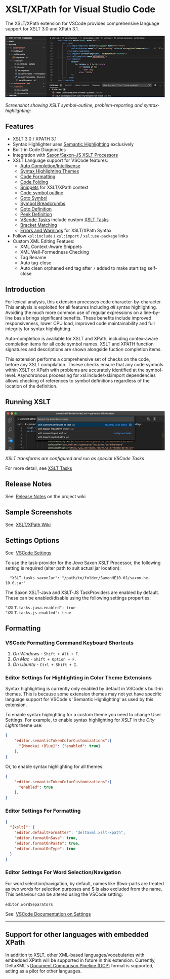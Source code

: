 # XSLT/XPath for Visual Studio Code

The XSLT/XPath extension for VSCode provides comprehensive language support for XSLT 3.0 and XPath 3.1.


![vscode-xslt](vscode-xslt.png)

*Screenshot showing XSLT symbol-outline, problem-reporting and syntax-highlighting:*
## Features

 - XSLT 3.0 / XPATH 3.1
 - Syntax Highlighter uses [Semantic Highlighting](https://code.visualstudio.com/api/language-extensions/semantic-highlight-guide) exclusively
 - Built-in Code Diagnostics
 - Integration with [Saxon/Saxon-JS XSLT Processors](http://www.saxonica.com/products/products.xml)
 - XSLT Language support for VSCode features:
   - [Auto Completion/Intellisense](https://code.visualstudio.com/docs/editor/intellisense)
   - [Syntax Highlighting Themes](https://code.visualstudio.com/docs/getstarted/themes)
   - [Code Formatting](https://code.visualstudio.com/docs/editor/codebasics#_formatting)
   - [Code Folding](https://code.visualstudio.com/docs/editor/codebasics#_folding)
   - [Snippets](https://code.visualstudio.com/docs/editor/userdefinedsnippets) for XSLT/XPath context
   - [Code symbol outline](https://code.visualstudio.com/docs/getstarted/userinterface#_outline-view)
   - [Goto Symbol](https://code.visualstudio.com/Docs/editor/editingevolved#_peek)
   - [Symbol Breadcrumbs](https://code.visualstudio.com/docs/getstarted/userinterface#_breadcrumbs)
   - [Goto Definition](https://code.visualstudio.com/Docs/editor/editingevolved#_go-to-definition)
   - [Peek Definition](https://code.visualstudio.com/Docs/editor/editingevolved#_peek)
   - [VScode Tasks](https://code.visualstudio.com/Docs/editor/tasks) include custom [XSLT Tasks](https://github.com/DeltaXML/vscode-xslt-tokenizer/wiki/XSLT-Tasks)
   - [Bracket Matching](https://code.visualstudio.com/Docs/editor/editingevolved#_bracket-matching)
   - [Errors and Warnings](https://code.visualstudio.com/Docs/editor/editingevolved#_errors-warnings) for XSLT/XPath Syntax
 -  Follow `xsl:include` / `xsl:import` / `xsl:use-package` links
 - Custom XML Editing Featues:
   - XML Context-Aware Snippets
   - XML Well-Formedness Checking
   - Tag Rename
   - Auto tag-close
   - Auto clean orphaned end tag after `/` added to make start tag self-close

 
 ## Introduction
 
For lexical analysis, this extension processes code character-by-character. This analysis is exploited for all features including *all* syntax highlighting. Avoiding the much more common use of regular expressions on a line-by-line basis brings significant benefits. These benefits include improved responsiveness, lower CPU load, improved code maintainability and full integrity for syntax highlighting.

Auto-completion is available for XSLT and XPath, including contex-aware completion items for all code symbol names. XSLT and XPATH function signatures and descriptions are shown alongside fuction completion items.

This extension performs a comprehensive set of checks on the code, before any XSLT compilation. Thsese checks ensure that any code symbols within XSLT or XPath with problems are accurately identified at the symbol-level. Asynchronous processing for xsl:include/xsl:import dependencies allows checking of references to symbol definitions regardless of the location of the definition.

## Running XSLT

![xslt-tasks](xslt-tasks.png)

*XSLT transforms are configured and run as special VSCode Tasks*

For more detail, see [XSLT Tasks](https://github.com/DeltaXML/vscode-xslt-tokenizer/wiki/XSLT-Tasks)

## Release Notes

See: [Release Notes](https://github.com/DeltaXML/vscode-xslt-tokenizer/wiki/Release-Notes) on the project wiki

## Sample Screenshots

See: [XSLT/XPath Wiki](https://github.com/DeltaXML/vscode-xslt-tokenizer/wiki/)

## Settings Options

See: [VSCode Settings](https://code.visualstudio.com/docs/getstarted/settings)

To use the task-provider for the _Java_ Saxon XSLT Processor, the following setting is required (alter path to suit actual jar location):

```
  "XSLT.tasks.saxonJar": "/path/to/folder/SaxonHE10-0J/saxon-he-10.0.jar"
```

The Saxon XSLT-Java and XSLT-JS TaskProviders are enabled by default. These can be enabled/disable using the following settings properties:

```
"XSLT.tasks.java.enabled": true
"XSLT.tasks.js.enabled": true
```

## Formatting

### VSCode Formatting Command Keyboard Shortcuts
1. *On Windows* - ```Shift + Alt + F```.
2. *On Mac* - ```Shift + Option + F```.
3. *On Ubuntu* - ```Ctrl + Shift + I```.

### Editor Settings for Highlighting in Color Theme Extensions

Syntax highlighting is currently only enabled by default in VSCode's built-in themes. This is because some extension themes may not yet have specific language support for VSCode's 'Semantic Highlighting' as used by this extension.

To enable syntax highighting for a custom theme you need to change User Settings. For example, to enable syntax highlighting for XSLT in the *City Lights* theme use:
```json
{
    "editor.semanticTokenColorCustomizations":{
      "[Monokai +Blue]": {"enabled": true}
    },
}
  ```

Or, to enable syntax highlighting for all themes:

```json
{
    "editor.semanticTokenColorCustomizations":{
      "enabled": true
    },
}
  ```

### Editor Settings For Formatting
```json
{
  "[xslt]": {
    "editor.defaultFormatter": "deltaxml.xslt-xpath",
    "editor.formatOnSave": true,
    "editor.formatOnPaste": true,
    "editor.formatOnType": true
  }
}
```
### Editor Settings For Word Selection/Navigation

For word selection/navigation, by default, names like $two-parts are treated as two words for selection purposes and $ is also excluded from the name. This behaviour can be altered using the VSCode setting: 

`editor.wordSeparators`

See: [VSCode Documentation on Settings](https://code.visualstudio.com/docs/getstarted/settings)

___

## Support for other languages with embedded XPath

In addition to XSLT, other XML-based languages/vocabularies with embedded XPath will be supported in future in this extension. Currently, DeltaXML's [Document Comparison Pipeline (DCP)](https://docs.deltaxml.com/xml-compare/latest/dcp-user-guide-9340381.html) format is supported, acting as a pilot for other languages.


